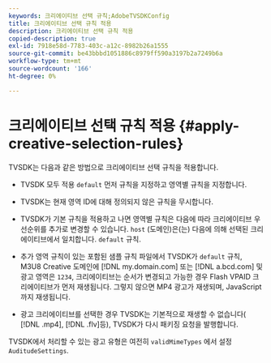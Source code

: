 ```yaml
---
keywords: 크리에이티브 선택 규칙;AdobeTVSDKConfig
title: 크리에이티브 선택 규칙 적용
description: 크리에이티브 선택 규칙 적용
copied-description: true
exl-id: 7918e58d-7783-403c-a12c-8982b26a1555
source-git-commit: be43bbbd1051886c8979ff590a3197b2a7249b6a
workflow-type: tm+mt
source-wordcount: '166'
ht-degree: 0%

---
```


# 크리에이티브 선택 규칙 적용 {#apply-creative-selection-rules}

TVSDK는 다음과 같은 방법으로 크리에이티브 선택 규칙을 적용합니다.

* TVSDK 모두 적용 `default` 먼저 규칙을 지정하고 영역별 규칙을 지정합니다.
* TVSDK는 현재 영역 ID에 대해 정의되지 않은 규칙을 무시합니다.
* TVSDK가 기본 규칙을 적용하고 나면 영역별 규칙은 다음에 따라 크리에이티브 우선순위를 추가로 변경할 수 있습니다. `host` (도메인)은(는) 다음에 의해 선택된 크리에이티브에서 일치합니다. `default` 규칙.

* 추가 영역 규칙이 있는 포함된 샘플 규칙 파일에서 TVSDK가 `default` 규칙, M3U8 Creative 도메인에 [!DNL my.domain.com] 또는 [!DNL a.bcd.com] 및 광고 영역은 `1234`, 크리에이티브는 순서가 변경되고 가능한 경우 Flash VPAID 크리에이티브가 먼저 재생됩니다. 그렇지 않으면 MP4 광고가 재생되며, JavaScript까지 재생됩니다.

* 광고 크리에이티브를 선택한 경우 TVSDK는 기본적으로 재생할 수 없습니다( [!DNL .mp4], [!DNL .flv]등), TVSDK가 다시 패키징 요청을 발행합니다.

TVSDK에서 처리할 수 있는 광고 유형은 여전히 `validMimeTypes` 에서 설정 `AuditudeSettings`.
